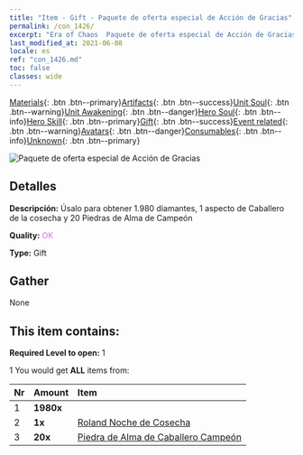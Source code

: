 ```yaml
---
title: "Item - Gift - Paquete de oferta especial de Acción de Gracias"
permalink: /con_1426/
excerpt: "Era of Chaos  Paquete de oferta especial de Acción de Gracias"
last_modified_at: 2021-06-08
locale: es
ref: "con_1426.md"
toc: false
classes: wide
---
```

 [Materials](/ItemsES/){: .btn .btn--primary}[Artifacts](/ItemsES/Artifacts/){: .btn .btn--success}[Unit Soul](/ItemsES/UnitSoul/){: .btn .btn--warning}[Unit Awakening](/ItemsES/UnitAwakening/){: .btn .btn--danger}[Hero Soul](/ItemsES/HeroSoul/){: .btn .btn--info}[Hero Skill](/ItemsES/HeroSkill/){: .btn .btn--primary}[Gift](/ItemsES/Gift/){: .btn .btn--success}[Event related](/ItemsES/Events/){: .btn .btn--warning}[Avatars](/ItemsES/Avatars/){: .btn .btn--danger}[Consumables](/ItemsES/Consumables/){: .btn .btn--info}[Unknown](/ItemsES/Unknown/){: .btn .btn--primary}

 ![Paquete de oferta especial de Acción de Gracias](/images/t/i_907040.png)

## Detalles
 **Descripción:** Úsalo para obtener 1.980 diamantes, 1 aspecto de Caballero de la cosecha y 20 Piedras de Alma de Campeón

 **Quality:** <span style="color: #DA70D6">OK</span>

 **Type:** Gift

## Gather

  None

## This item contains:

 **Required Level to open:** 1

 1 You would get **ALL** items  from:

  | Nr | Amount |     Item    |
  |:---|:-------|:------------|
  | 1 |  **1980x** | <i class="fas fa-gem"/> |  | 
  | 2 |  **1x** | [Roland Noche de Cosecha](/ItemsES/con_1034/) |  | 
  | 3 |  **20x** | [Piedra de Alma de Caballero Campeón](/ItemsES/unt_287/) |  | 
